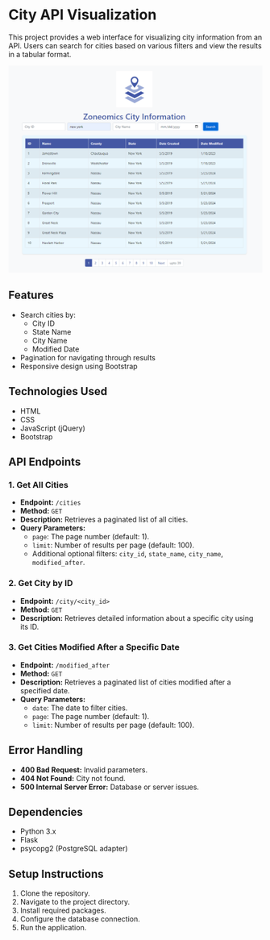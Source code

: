# City API Visualization

This project provides a web interface for visualizing city information from an API. Users can search for cities based on various filters and view the results in a tabular format.


![demo](demo.png)


## Features

- Search cities by:
  - City ID
  - State Name
  - City Name
  - Modified Date
- Pagination for navigating through results
- Responsive design using Bootstrap

## Technologies Used

- HTML
- CSS
- JavaScript (jQuery)
- Bootstrap


## API Endpoints

### 1. Get All Cities
- **Endpoint:** `/cities`
- **Method:** `GET`
- **Description:** Retrieves a paginated list of all cities.
- **Query Parameters:**
  - `page`: The page number (default: 1).
  - `limit`: Number of results per page (default: 100).
  - Additional optional filters: `city_id`, `state_name`, `city_name`, `modified_after`.

### 2. Get City by ID
- **Endpoint:** `/city/<city_id>`
- **Method:** `GET`
- **Description:** Retrieves detailed information about a specific city using its ID.

### 3. Get Cities Modified After a Specific Date
- **Endpoint:** `/modified_after`
- **Method:** `GET`
- **Description:** Retrieves a paginated list of cities modified after a specified date.
- **Query Parameters:**
  - `date`: The date to filter cities.
  - `page`: The page number (default: 1).
  - `limit`: Number of results per page (default: 100).

## Error Handling
- **400 Bad Request:** Invalid parameters.
- **404 Not Found:** City not found.
- **500 Internal Server Error:** Database or server issues.

## Dependencies
- Python 3.x
- Flask
- psycopg2 (PostgreSQL adapter)

## Setup Instructions
1. Clone the repository.
2. Navigate to the project directory.
3. Install required packages.
4. Configure the database connection.
5. Run the application.

